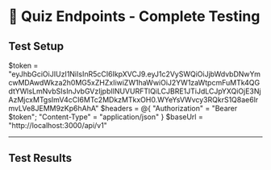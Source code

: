 # 🧪 Quiz Endpoints - Complete Testing

## Test Setup
$token = "eyJhbGciOiJIUzI1NiIsInR5cCI6IkpXVCJ9.eyJ1c2VySWQiOiJjbWdvbDNwYmcwMDAwdWkza2h0MG5xZHZxIiwiZW1haWwiOiJ2YW1zaWtpcmFuMTk4QGdtYWlsLmNvbSIsInJvbGVzIjpbIlNUVURFTlQiLCJBRE1JTiJdLCJpYXQiOjE3NjAzMjcxMTgsImV4cCI6MTc2MDkzMTkxOH0.WYeYsVWvcy3RQkrS1Q8ae6lrmvLVe8JEMM9zKp6hAhA"
$headers = @{ "Authorization" = "Bearer $token"; "Content-Type" = "application/json" }
$baseUrl = "http://localhost:3000/api/v1"

---

## Test Results

